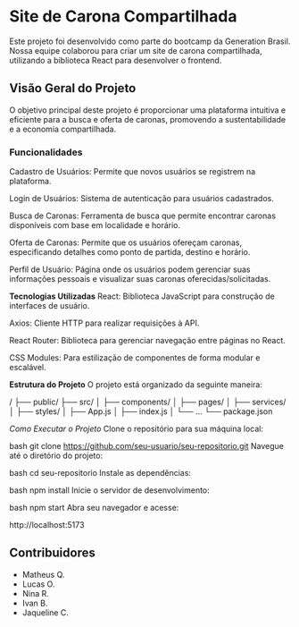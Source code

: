 # Site de Carona Compartilhada
Este projeto foi desenvolvido como parte do bootcamp da Generation Brasil. Nossa equipe colaborou para criar um site de carona compartilhada, utilizando a biblioteca React para desenvolver o frontend.

## Visão Geral do Projeto
O objetivo principal deste projeto é proporcionar uma plataforma intuitiva e eficiente para a busca e oferta de caronas, promovendo a sustentabilidade e a economia compartilhada.

### Funcionalidades
Cadastro de Usuários: Permite que novos usuários se registrem na plataforma.

Login de Usuários: Sistema de autenticação para usuários cadastrados.

Busca de Caronas: Ferramenta de busca que permite encontrar caronas disponíveis com base em localidade e horário.

Oferta de Caronas: Permite que os usuários ofereçam caronas, especificando detalhes como ponto de partida, destino e horário.

Perfil de Usuário: Página onde os usuários podem gerenciar suas informações pessoais e visualizar suas caronas oferecidas/solicitadas.

**Tecnologias Utilizadas**
React: Biblioteca JavaScript para construção de interfaces de usuário.

Axios: Cliente HTTP para realizar requisições à API.

React Router: Biblioteca para gerenciar navegação entre páginas no React.

CSS Modules: Para estilização de componentes de forma modular e escalável.

**Estrutura do Projeto**
O projeto está organizado da seguinte maneira:

/
├── public/
├── src/
│   ├── components/
│   ├── pages/
│   ├── services/
│   ├── styles/
│   ├── App.js
│   ├── index.js
│   └── ...
└── package.json

*Como Executar o Projeto*
Clone o repositório para sua máquina local:

bash
git clone https://github.com/seu-usuario/seu-repositorio.git
Navegue até o diretório do projeto:

bash
cd seu-repositorio
Instale as dependências:

bash
npm install
Inicie o servidor de desenvolvimento:

bash
npm start
Abra seu navegador e acesse:

http://localhost:5173

## Contribuidores

- Matheus Q. 
- Lucas O. 
- Nina R. 
- Ivan B.  
- Jaqueline C. 

 
 
